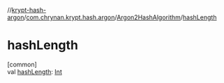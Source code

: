 //[krypt-hash-argon](../../../index.md)/[com.chrynan.krypt.hash.argon](../index.md)/[Argon2HashAlgorithm](index.md)/[hashLength](hash-length.md)

# hashLength

[common]\
val [hashLength](hash-length.md): [Int](https://kotlinlang.org/api/latest/jvm/stdlib/kotlin/-int/index.html)
